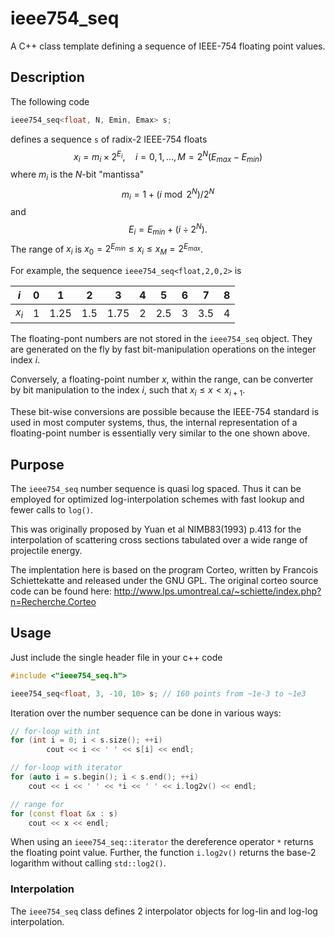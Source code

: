 # ieee754_seq

A C++ class template defining a sequence of IEEE-754 floating point values.

## Description

The following code

```cpp
ieee754_seq<float, N, Emin, Emax> s;
```

defines a sequence `s` of radix-2 IEEE-754 floats
$$
x_i=m_i \times 2^{E_i}, \quad i=0, 1, \dots, M= 2^N\left(E_{max} - E_{min}\right)
$$
where $m_i$ is the $N$-bit "mantissa"
$$
m_i = 1 + (i \bmod 2^N) / 2^N
$$
and
$$
E_i = E_{min} + (i \div 2^N).
$$
The range of $x_i$ is $x_0=2^{E_{min}} \leq x_i \leq x_M = 2^{E_{max}}$.

For example, the sequence `ieee754_seq<float,2,0,2>` is

| $i$   | 0   | 1    | 2   | 3    | 4 | 5   | 6 | 7   | 8 |
|-------|-----|------|-----|------|---|-----|---|-----|---|
| $x_i$ | 1   | 1.25 | 1.5 | 1.75 | 2 | 2.5 | 3 | 3.5 | 4 |

The floating-pont numbers are not stored in the `ieee754_seq` object. They are generated on the fly by fast bit-manipulation operations on the integer index $i$.

Conversely, a floating-point number $x$, within the range, can be converter by bit manipulation to the index $i$, such that $x_i \leq x < x_{i+1}$.

These bit-wise conversions are possible because the IEEE-754 standard is used in most computer systems, thus, the internal representation of a floating-point number is essentially very similar to the one shown above.

## Purpose

The `ieee754_seq` number sequence is quasi log spaced. Thus it can be employed for optimized log-interpolation schemes with fast lookup and fewer calls to `log()`.

This was originally proposed by Yuan et al NIMB83(1993) p.413 for the interpolation of scattering cross sections tabulated over a wide range of projectile energy.

The implentation here is based on the program Corteo, written by Francois Schiettekatte and released under the GNU GPL.
The original corteo source code can be found here:
http://www.lps.umontreal.ca/~schiette/index.php?n=Recherche.Corteo

## Usage

Just include the single header file in your c++ code
```cpp
#include <"ieee754_seq.h">

ieee754_seq<float, 3, -10, 10> s; // 160 points from ~1e-3 to ~1e3
```

Iteration over the number sequence can be done in various ways:
```cpp
// for-loop with int
for (int i = 0; i < s.size(); ++i)
        cout << i << ' ' << s[i] << endl;

// for-loop with iterator
for (auto i = s.begin(); i < s.end(); ++i)
    cout << i << ' ' << *i << ' ' << i.log2v() << endl;

// range for
for (const float &x : s)
    cout << x << endl;
```
When using an `ieee754_seq::iterator` the dereference operator `*` returns the floating point value. Further, the function `i.log2v()` returns the base-2 logarithm without calling `std::log2()`.

### Interpolation

The `ieee754_seq` class defines 2 interpolator objects for log-lin and log-log interpolation.
```cpp
```


